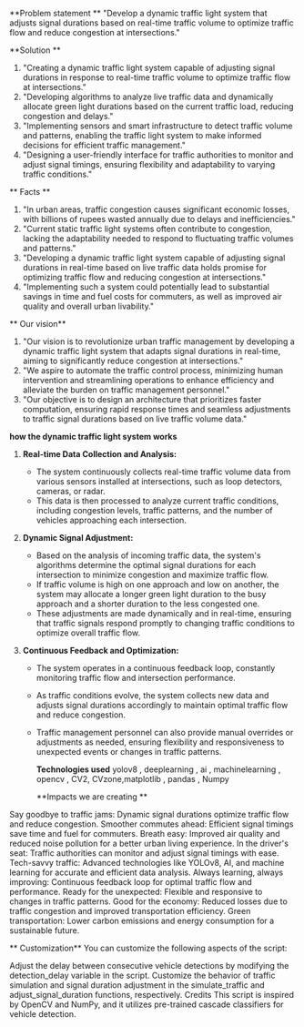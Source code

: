 **Problem statement **
"Develop a dynamic traffic light system that adjusts signal durations based on real-time traffic volume to optimize traffic flow and reduce congestion at intersections."

**Solution **
1. "Creating a dynamic traffic light system capable of adjusting signal durations in response to real-time traffic volume to optimize traffic flow at intersections."
2. "Developing algorithms to analyze live traffic data and dynamically allocate green light durations based on the current traffic load, reducing congestion and delays."
3. "Implementing sensors and smart infrastructure to detect traffic volume and patterns, enabling the traffic light system to make informed decisions for efficient traffic management."
4. "Designing a user-friendly interface for traffic authorities to monitor and adjust signal timings, ensuring flexibility and adaptability to varying traffic conditions."

**   Facts **
1. "In urban areas, traffic congestion causes significant economic losses, with billions of rupees wasted annually due to delays and inefficiencies."
2. "Current static traffic light systems often contribute to congestion, lacking the adaptability needed to respond to fluctuating traffic volumes and patterns."
3. "Developing a dynamic traffic light system capable of adjusting signal durations in real-time based on live traffic data holds promise for optimizing traffic flow and reducing congestion at intersections."
4. "Implementing such a system could potentially lead to substantial savings in time and fuel costs for commuters, as well as improved air quality and overall urban livability."

  ** Our vision**
  
  1. "Our vision is to revolutionize urban traffic management by developing a dynamic traffic light system that adapts signal durations in real-time, aiming to significantly reduce congestion at intersections."
2. "We aspire to automate the traffic control process, minimizing human intervention and streamlining operations to enhance efficiency and alleviate the burden on traffic management personnel."
3. "Our objective is to design an architecture that prioritizes faster computation, ensuring rapid response times and seamless adjustments to traffic signal durations based on live traffic volume data."

**how the dynamic traffic light system works**
1. **Real-time Data Collection and Analysis:**
   - The system continuously collects real-time traffic volume data from various sensors installed at intersections, such as loop detectors, cameras, or radar.
   - This data is then processed to analyze current traffic conditions, including congestion levels, traffic patterns, and the number of vehicles approaching each intersection.

2. **Dynamic Signal Adjustment:**
   - Based on the analysis of incoming traffic data, the system's algorithms determine the optimal signal durations for each intersection to minimize congestion and maximize traffic flow.
   - If traffic volume is high on one approach and low on another, the system may allocate a longer green light duration to the busy approach and a shorter duration to the less congested one.
   - These adjustments are made dynamically and in real-time, ensuring that traffic signals respond promptly to changing traffic conditions to optimize overall traffic flow.

3. **Continuous Feedback and Optimization:**
   - The system operates in a continuous feedback loop, constantly monitoring traffic flow and intersection performance.
   - As traffic conditions evolve, the system collects new data and adjusts signal durations accordingly to maintain optimal traffic flow and reduce congestion.
   - Traffic management personnel can also provide manual overrides or adjustments as needed, ensuring flexibility and responsiveness to unexpected events or changes in traffic patterns.
  
     **Technologies used**
     yolov8 ,   deeplearning ,   ai , machinelearning ,  opencv , CV2, CVzone,matplotlib ,  pandas , Numpy 

     **Impacts we are creating **
     
  Say goodbye to traffic jams: Dynamic signal durations optimize traffic flow and reduce congestion.
 Smoother commutes ahead: Efficient signal timings save time and fuel for commuters.
 Breath easy: Improved air quality and reduced noise pollution for a better urban living experience.
 In the driver's seat: Traffic authorities can monitor and adjust signal timings with ease.
 Tech-savvy traffic: Advanced technologies like YOLOv8, AI, and machine learning for accurate and efficient data analysis.
 Always learning, always improving: Continuous feedback loop for optimal traffic flow and performance.
 Ready for the unexpected: Flexible and responsive to changes in traffic patterns.
 Good for the economy: Reduced losses due to traffic congestion and improved transportation efficiency.
 Green transportation: Lower carbon emissions and energy consumption for a sustainable future.


** Customization**
You can customize the following aspects of the script:

Adjust the delay between consecutive vehicle detections by modifying the detection_delay variable in the script.
Customize the behavior of traffic simulation and signal duration adjustment in the simulate_traffic and adjust_signal_duration functions, respectively.
Credits
This script is inspired by OpenCV and NumPy, and it utilizes pre-trained cascade classifiers for vehicle detection.
 

   
